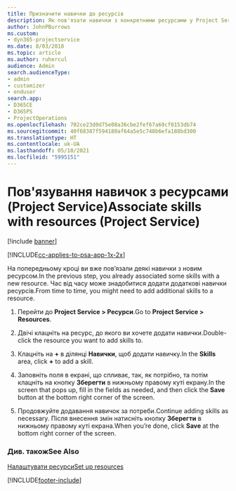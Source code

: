 ```yaml
---
title: Призначити навички до ресурсів
description: Як пов'язати навички з конкретними ресурсами у Project Service
author: JohnPBurrows
ms.custom:
- dyn365-projectservice
ms.date: 8/03/2018
ms.topic: article
ms.author: ruhercul
audience: Admin
search.audienceType:
- admin
- customizer
- enduser
search.app:
- D365CE
- D365PS
- ProjectOperations
ms.openlocfilehash: 702ce23d0d75e08a36cbe2fef67a69cf0153db74
ms.sourcegitcommit: 40f68387f594180af64a5e5c748b6efa188bd300
ms.translationtype: HT
ms.contentlocale: uk-UA
ms.lasthandoff: 05/10/2021
ms.locfileid: "5995151"
---
```

# <a name="associate-skills-with-resources-project-service"></a><span data-ttu-id="90e14-103">Пов'язування навичок з ресурсами (Project Service)</span><span class="sxs-lookup"><span data-stu-id="90e14-103">Associate skills with resources (Project Service)</span></span>

[!include [banner](../includes/psa-now-project-operations.md)]

[!INCLUDE[cc-applies-to-psa-app-1x-2x](../includes/cc-applies-to-psa-app-1x-2x.md)]

<span data-ttu-id="90e14-104">На попередньому кроці ви вже пов’язали деякі навички з новим ресурсом.</span><span class="sxs-lookup"><span data-stu-id="90e14-104">In the previous step, you already associated some skills with  a new resource.</span></span> <span data-ttu-id="90e14-105">Час від часу може знадобитися додати додаткові навички ресурсів.</span><span class="sxs-lookup"><span data-stu-id="90e14-105">From time to time, you might need to add additional skills to a resource.</span></span>  
  
1.  <span data-ttu-id="90e14-106">Перейти до **Project Service > Ресурси**.</span><span class="sxs-lookup"><span data-stu-id="90e14-106">Go to **Project Service > Resources**.</span></span>  
  
2.  <span data-ttu-id="90e14-107">Двічі клацніть на ресурс, до якого ви хочете додати навички.</span><span class="sxs-lookup"><span data-stu-id="90e14-107">Double-click the resource you want to add skills to.</span></span>  
  
3.  <span data-ttu-id="90e14-108">Клацніть на **+** в ділянці **Навички**, щоб додати навичку.</span><span class="sxs-lookup"><span data-stu-id="90e14-108">In the **Skills** area, click **+** to add a skill.</span></span>  
  
4.  <span data-ttu-id="90e14-109">Заповніть поля в екрані, що спливає, так, як потрібно, та потім клацніть на кнопку **Зберегти** в нижньому правому куті екрану.</span><span class="sxs-lookup"><span data-stu-id="90e14-109">In the screen that pops up, fill in the fields as needed, and then click the **Save** button at the bottom right corner of the screen.</span></span>  
  
5.  <span data-ttu-id="90e14-110">Продовжуйте додавання навичок за потреби.</span><span class="sxs-lookup"><span data-stu-id="90e14-110">Continue adding skills as necessary.</span></span> <span data-ttu-id="90e14-111">Після внесення змін натисніть кнопку **Зберегти** в нижньому правому куті екрана.</span><span class="sxs-lookup"><span data-stu-id="90e14-111">When you’re done, click **Save** at the bottom right corner of the screen.</span></span>  
  
### <a name="see-also"></a><span data-ttu-id="90e14-112">Див. також</span><span class="sxs-lookup"><span data-stu-id="90e14-112">See Also</span></span>  
 [<span data-ttu-id="90e14-113">Налаштувати ресурси</span><span class="sxs-lookup"><span data-stu-id="90e14-113">Set up resources</span></span>](../psa/set-up-resources.md)


[!INCLUDE[footer-include](../includes/footer-banner.md)]